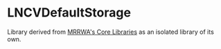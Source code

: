 # LNCVDefaultStorage 

Library derived from
[MRRWA's Core Libraries](https://github.com/mrrwa/core/tree/master/libraries/LNCVDefaultStorage)
as an isolated library of its own.

